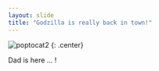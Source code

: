 ```yaml
---
layout: slide
title: "Godzilla is really back in town!"
---
```


![poptocat2](https://octodex.github.com/images/poptocat_v2.png)
{: .center}

Dad is here  ... !
